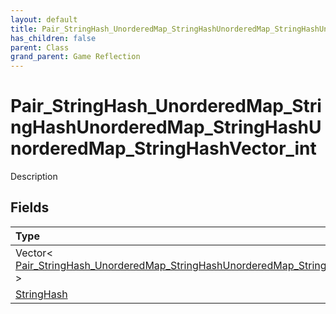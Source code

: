 ```yaml
---
layout: default
title: Pair_StringHash_UnorderedMap_StringHashUnorderedMap_StringHashUnorderedMap_StringHashVector_int
has_children: false
parent: Class
grand_parent: Game Reflection
---
```

# Pair_StringHash_UnorderedMap_StringHashUnorderedMap_StringHashUnorderedMap_StringHashVector_int
Description 

## Fields
| Type | Name |
|:-------------|:--------------|
| Vector< [Pair_StringHash_UnorderedMap_StringHashUnorderedMap_StringHashVector_int](/game-reflection/classes/pair__string_hash__unordered_map__string_hash_unordered_map__string_hash_vector_int.md) > | value |
| [StringHash](/game-reflection/classes/string_hash.md) | key |
